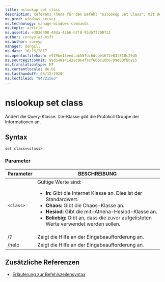 ```yaml
---
title: nslookup set class
description: Referenz Thema für den Befehl "nslookup Set Class", mit dem die Abfrage Klasse geändert wird.
ms.prod: windows-server
ms.technology: manage-windows-commands
ms.topic: article
ms.assetid: ed826400-40da-42b6-b7f0-95db73790723
author: coreyp-at-msft
ms.author: coreyp
manager: dongill
ms.date: 10/16/2017
ms.openlocfilehash: e939be13eedcab557dc6dcbe16f2e83f810c20d5
ms.sourcegitcommit: 99d548141428c964facf666c10b6709d80fbb215
ms.translationtype: MT
ms.contentlocale: de-DE
ms.lasthandoff: 06/12/2020
ms.locfileid: "84721563"
---
```

# <a name="nslookup-set-class"></a>nslookup set class

Ändert die Query-Klasse. Die-Klasse gibt die Protokoll Gruppe der Informationen an.

## <a name="syntax"></a>Syntax

```
set class=<class>
```

### <a name="parameters"></a>Parameter

| Parameter | BESCHREIBUNG |
| --------- | ----------- |
| `<class>` | Gültige Werte sind:<ul><li>**In:** Gibt die Internet Klasse an. Dies ist der Standardwert.</li><li>**Chaos:** Gibt die Chaos-Klasse an.</li><li>**Hesiod:** Gibt die mit-Athena-Hesiod-Klasse an.</li><li>**Beliebig:** Gibt an, dass die zuvor aufgelisteten Werte verwendet werden sollen.</li></ul> |
| /? | Zeigt die Hilfe an der Eingabeaufforderung an. |
| /help | Zeigt die Hilfe an der Eingabeaufforderung an. |

## <a name="additional-references"></a>Zusätzliche Referenzen

- [Erläuterung zur Befehlszeilensyntax](command-line-syntax-key.md)
